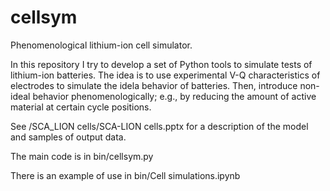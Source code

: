 # cellsym
Phenomenological lithium-ion cell simulator.

In this repository I try to develop a set of Python tools to simulate tests of lithium-ion batteries. The idea is to use experimental V-Q characteristics of electrodes to simulate the idela behavior of batteries. Then, introduce non-ideal behavior phenomenologically; e.g., by reducing the amount of active material at certain cycle positions.

See /SCA_LION cells/SCA-LION cells.pptx for a description of the model and samples of output data.

The main code is in bin/cellsym.py 

There is an example of use in bin/Cell simulations.ipynb
